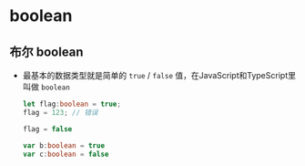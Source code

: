 # boolean

## 布尔 boolean

+ 最基本的数据类型就是简单的 `true` / `false` 值，在JavaScript和TypeScript里叫做 `boolean`

  ```ts
  let flag:boolean = true;
  flag = 123; // 错误

  flag = false
  ```

  ```ts
  var b:boolean = true
  var c:boolean = false
  ```
